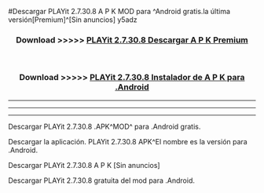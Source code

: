 #Descargar PLAYit 2.7.30.8 A P K MOD para ^Android gratis.la última versión[Premium]^[Sin anuncios] y5adz



<div align="center">
<h3>Download >>>>> <a href="https://es-web.web.app/?es= ${title}">PLAYit 2.7.30.8 Descargar A P K Premium</a></h3><br>

<h3>Download >>>>> <a href="https://es-web.web.app/?es= ${title}">PLAYit 2.7.30.8 Instalador de A P K para .Android</a></h3>
</div>


----------------------------------------------------------

----------------------------------------------------------

----------------------------------------------------------

Descargar PLAYit 2.7.30.8 .APK^MOD^ para .Android gratis.

Descargar la aplicación. PLAYit 2.7.30.8 APK^El nombre es la versión para .Android.

Descargar PLAYit 2.7.30.8 A P K [Sin anuncios]

Descargar PLAYit 2.7.30.8 gratuita del mod para .Android.